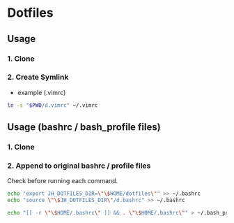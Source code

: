 # Dotfiles

## Usage

### 1. Clone

### 2. Create Symlink

- example (.vimrc)

```bash
ln -s "$PWD/d.vimrc" ~/.vimrc
```

## Usage (bashrc / bash_profile files)

### 1. Clone

### 2. Append to original bashrc / profile files

Check before running each command.

```bash
echo "export JH_DOTFILES_DIR=\"\$HOME/dotfiles\"" >> ~/.bashrc
echo "source \"\$JH_DOTFILES_DIR\"/d.bashrc" >> ~/.bashrc

echo "[[ -r \"\$HOME/.bashrc\" ]] && . \"\$HOME/.bashrc\"" > ~/.bash_profile
```
